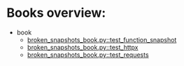 # Books overview:

 * book
     * [broken_snapshots_book.py::test_function_snapshot](book/broken_snapshots_book.py::test_function_snapshot.md)
     * [broken_snapshots_book.py::test_httpx](book/broken_snapshots_book.py::test_httpx.md)
     * [broken_snapshots_book.py::test_requests](book/broken_snapshots_book.py::test_requests.md)

